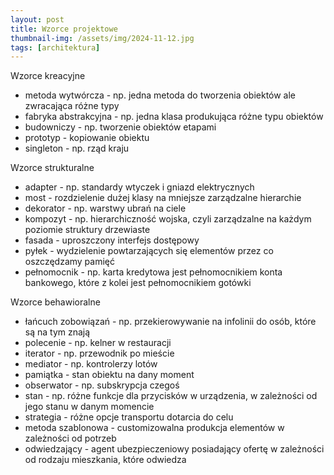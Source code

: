 ```yaml
---
layout: post
title: Wzorce projektowe
thumbnail-img: /assets/img/2024-11-12.jpg
tags: [architektura]
---
```


Wzorce kreacyjne
- metoda wytwórcza - np. jedna metoda do tworzenia obiektów ale zwracająca różne typy
- fabryka abstrakcyjna - np. jedna klasa produkująca różne typu obiektów
- budowniczy - np. tworzenie obiektów etapami
- prototyp - kopiowanie obiektu
- singleton - np. rząd kraju

Wzorce strukturalne
- adapter - np. standardy wtyczek i gniazd elektrycznych
- most - rozdzielenie dużej klasy na mniejsze zarządzalne hierarchie
- dekorator - np. warstwy ubrań na ciele
- kompozyt - np. hierarchiczność wojska, czyli zarządzalne na każdym poziomie struktury drzewiaste
- fasada - uproszczony interfejs dostępowy
- pyłek - wydzielenie powtarzających się elementów przez co oszczędzamy pamięć
- pełnomocnik - np. karta kredytowa jest pełnomocnikiem konta bankowego, które z kolei jest pełnomocnikiem gotówki

Wzorce behawioralne
- łańcuch zobowiązań - np. przekierowywanie na infolinii do osób, które są na tym znają
- polecenie - np. kelner w restauracji
- iterator - np. przewodnik po mieście
- mediator - np. kontrolerzy lotów
- pamiątka - stan obiektu na dany moment
- obserwator - np. subskrypcja czegoś
- stan - np. różne funkcje dla przycisków w urządzenia, w zależności od jego stanu w danym momencie
- strategia - różne opcje transportu dotarcia do celu
- metoda szablonowa - customizowalna produkcja elementów w zależności od potrzeb
- odwiedzający - agent ubezpieczeniowy posiadający ofertę w zależności od rodzaju mieszkania, które odwiedza